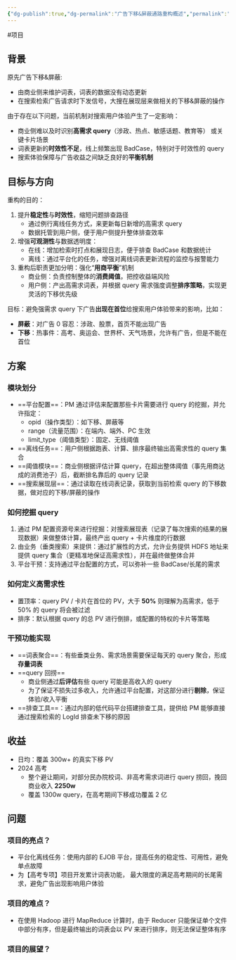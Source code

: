 ```yaml
---
{"dg-publish":true,"dg-permalink":"广告下移&屏蔽通路重构概述","permalink":"/广告下移&屏蔽通路重构概述/"}
---
```



#项目 

## 背景

原先广告下移&屏蔽:
- 由商业侧来维护词表，词表的数据没有动态更新
- 在搜索检索广告请求时下发信号，大搜在展现层来做相关的下移&屏蔽的操作

由于存在以下问题，当前机制对搜索用户体验产生了一定影响：
- 商业侧难以及时识别**高需求 query**（涉政、热点、敏感话题、教育等） 或关键卡片场景
- 词表更新的**时效性不足**，线上频繁出现 BadCase，特别对于时效性的 query
- 搜索体验保障与广告收益之间缺乏良好的**平衡机制**

## 目标与方向

重构的目的：
1. 提升**稳定性**与**时效性**，缩短问题排查路径
	- 通过例行离线任务方式，来更新每日新增的高需求 query
	- 数据托管到用户侧，便于用户侧提升整体排查效率
2. 增强**可观测性**与数据透明度：
	- 在线：增加检索时打点和展现日志，便于排查 BadCase 和数据统计
	- 离线：通过平台化的任务，增强对离线词表更新流程的监控与报警能力
3. 重构后职责更加分明：强化“**用商平衡**”机制
	- 商业侧：负责控制整体的**消费阈值**，把控收益端风险
	- 用户侧：产出高需求词表，并根据 query 需求强度调整**排序策略**，实现更灵活的下移优先级

目标：避免强需求 query 下广告**出现在首位**给搜索用户体验带来的影响，比如：
- **屏蔽**：对广告 0 容忍：涉政、股票，首页不能出现广告
- **下移**：热事件：高考、奥运会、世界杯、天气场景，允许有广告，但是不能在首位

## 方案

### 模块划分

- ==平台配置==：PM 通过评估来配置那些卡片需要进行 query 的挖掘，并允许指定：
	- opid（操作类型）：如下移、屏蔽等
	- range（流量范围）：在端内、端外、PC 生效
	- limit_type（阈值类型）：固定、无线阈值
- ==离线任务==：用户侧根据跑表、计算、排序最终输出高需求性的 query 集合
- ==阈值模块==：商业侧根据评估计算 query，在超出整体阈值（事先用商达成的消费池子）后，截断排名靠后的 query 记录
- ==搜索展现层==：通过读取在线词表记录，获取到当前检索 query 的下移数据，做对应的下移/屏蔽的操作

### 如何挖掘 query

1. 通过 PM 配置资源号来进行挖掘：对搜索展现表（记录了每次搜索的结果的展现数据）来做整体计算，最终产出 query + 卡片维度的行数据
2. 由业务（垂类搜索）来提供：通过扩展性的方式，允许业务提供 HDFS 地址来提供 query 集合（更精准地保证高需求性），并在最终做整体合并
3. 平台干预：支持通过平台配置的方式，可以弥补一些 BadCase/长尾的需求

### 如何定义高需求性

- 置顶率：query PV / 卡片在首位的 PV，大于 **50%** 则理解为高需求，低于 50% 的 query 将会被过滤
- 排序：默认根据 query 的总 PV 进行倒排，或配置的特权的卡片等策略

### 干预功能实现

- ==词表聚合==：有些垂类业务、需求场景需要保证每天的 query 聚合，形成**存量词表**
- ==query 回捞==
	- 商业侧通过**后评估**有些 query 可能是高收入的 query
	- 为了保证不损失过多收入，允许通过平台配置，对这部分进行**剔除**，保证体验/收入平衡
- ==排查工具==：通过内部的低代码平台搭建排查工具，提供给 PM 能够直接通过搜索检索的 LogId 排查未下移的原因

## 收益

- 日均：覆盖 300w+ 的真实下移 PV
- 2024 高考
	- 整个避让期间，对部分民办院校词、非高考需求词进行 query 捞回，挽回商业收入 **2250w**
	- 覆盖 1300w query，在高考期间下移成功覆盖 2 亿

## 问题

### 项目的亮点？

- 平台化离线任务：使用内部的 EJOB 平台，提高任务的稳定性、可用性，避免单点故障
- 为【高考专项】项目开发累计词表功能， 最大限度的满足高考期间的长尾需求，避免广告出现影响用户体验

### 项目的难点？

- 在使用 Hadoop 进行 MapReduce 计算时，由于 Reducer 只能保证单个文件中部分有序，但是最终输出的词表会以 PV 来进行排序，则无法保证整体有序

### 项目的展望？